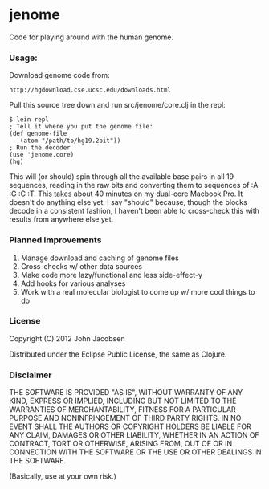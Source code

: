 # jenome

Code for playing around with the human genome.

### Usage:

Download genome code from:

    http://hgdownload.cse.ucsc.edu/downloads.html

Pull this source tree down and run src/jenome/core.clj in the repl:

    $ lein repl
    ; Tell it where you put the genome file:
    (def genome-file
       (atom "/path/to/hg19.2bit"))
    ; Run the decoder
    (use 'jenome.core)
    (hg)

This will (or should) spin through all the available base pairs in all
19 sequences, reading in the raw bits and converting them to sequences
of :A :G :C :T.  This takes about 40 minutes on my dual-core Macbook
Pro.  It doesn't do anything else yet.  I say "should" because, though
the blocks decode in a consistent fashion, I haven't been able to
cross-check this with results from anywhere else yet.

### Planned Improvements

1. Manage download and caching of genome files
1. Cross-checks w/ other data sources
1. Make code more lazy/functional and less side-effect-y
1. Add hooks for various analyses
1. Work with a real molecular biologist to come up w/ more cool things to do

### License

Copyright (C) 2012 John Jacobsen

Distributed under the Eclipse Public License, the same as Clojure.

### Disclaimer

THE SOFTWARE IS PROVIDED "AS IS", WITHOUT WARRANTY OF ANY KIND, EXPRESS OR
IMPLIED, INCLUDING BUT NOT LIMITED TO THE WARRANTIES OF MERCHANTABILITY,
FITNESS FOR A PARTICULAR PURPOSE AND NONINFRINGEMENT OF THIRD PARTY RIGHTS. IN
NO EVENT SHALL THE AUTHORS OR COPYRIGHT HOLDERS BE LIABLE FOR ANY CLAIM,
DAMAGES OR OTHER LIABILITY, WHETHER IN AN ACTION OF CONTRACT, TORT OR
OTHERWISE, ARISING FROM, OUT OF OR IN CONNECTION WITH THE SOFTWARE OR THE USE
OR OTHER DEALINGS IN THE SOFTWARE.

(Basically, use at your own risk.)
